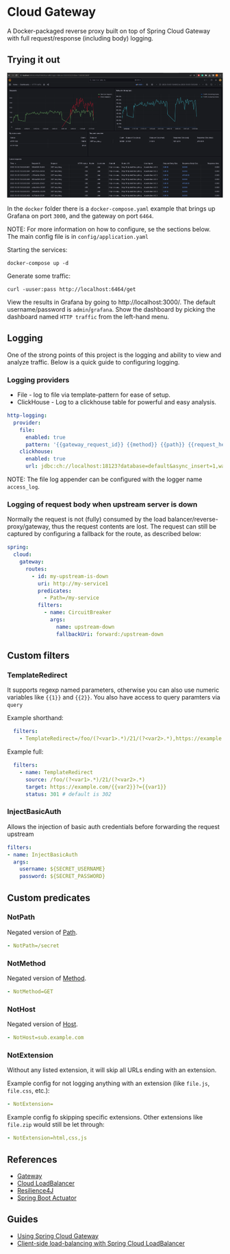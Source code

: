 # Cloud Gateway

A Docker-packaged reverse proxy built on top of Spring Cloud Gateway with full request/response (including body) logging.

## Trying it out

<img src="doc/basic_dashboard.png" alt= "Simple overview dashboard">

In the `docker` folder there is a `docker-compose.yaml` example that brings up Grafana on port `3000`, and the gateway
on port `6464`.

NOTE: For more information on how to configure, se the sections below. The main config file is
in `config/application.yaml`

Starting the services:

```shell
docker-compose up -d
```

Generate some traffic:

```shell
curl -uuser:pass http://localhost:6464/get
```

View the results in Grafana by going to http://localhost:3000/. The default username/password is `admin`/`grafana`. Show
the dashboard by picking the dashboard named `HTTP traffic` from the left-hand menu.

## Logging

One of the strong points of this project is the logging and ability to view and analyze traffic. Below is a quick guide
to configuring logging.

### Logging providers

* File - log to file via template-pattern for ease of setup.
* ClickHouse - Log to a clickhouse table for powerful and easy analysis.

```yaml
http-logging:
  provider:
    file:
      enabled: true
      pattern: '{{gateway_request_id}} {{method}} {{path}} {{request_headers["Content-Length"][0]}} {{status}}'
    clickhouse:
      enabled: true
      url: jdbc:ch://localhost:18123?database=default&async_insert=1,wait_for_async_insert=0
```

NOTE: The file log appender can be configured with the logger name `access_log`.

### Logging of request body when upstream server is down

Normally the request is not (fully) consumed by the load balancer/reverse-proxy/gateway, thus the request contents are
lost. The request can still be captured by configuring a fallback for the route, as described below:

```yaml
spring:
  cloud:
    gateway:
      routes:
        - id: my-upstream-is-down
          uri: http://my-service1
          predicates:
            - Path=/my-service
          filters:
            - name: CircuitBreaker
              args:
                name: upstream-down
                fallbackUri: forward:/upstream-down
```

## Custom filters


### TemplateRedirect
It supports regexp named parameters, otherwise you can also use numeric variables like `{{1}}` and `{{2}}`. You also have access to query paramters via `query`

Example shorthand:
```yaml
  filters:
    - TemplateRedirect=/foo/(?<var1>.*)/21/(?<var2>.*),https://example.com/{{var2}}?={{var1}},302
```

Example full:
```yaml
  filters:
    - name: TemplateRedirect
      source: /foo/(?<var1>.*)/21/(?<var2>.*)
      target: https://example.com/{{var2}}?={{var1}}
      status: 301 # default is 302
```


### InjectBasicAuth
Allows the injection of basic auth credentials before forwarding the request upstream

```yaml
filters:
- name: InjectBasicAuth
  args:
    username: ${SECRET_USERNAME}
    password: ${SECRET_PASSWORD}
```

## Custom predicates

### NotPath
Negated version of [Path](https://cloud.spring.io/spring-cloud-gateway/multi/multi_gateway-request-predicates-factories.html#_path_route_predicate_factory).

```yaml
- NotPath=/secret
```

### NotMethod
Negated version of [Method](https://cloud.spring.io/spring-cloud-gateway/multi/multi_gateway-request-predicates-factories.html#_method_route_predicate_factory).
```yaml
- NotMethod=GET
```

### NotHost
Negated version of [Host](https://cloud.spring.io/spring-cloud-gateway/multi/multi_gateway-request-predicates-factories.html#_host_route_predicate_factory).

```yaml
- NotHost=sub.example.com
```

### NotExtension
Without any listed extension, it will skip all URLs ending with an extension.

Example config for not logging anything with an extension (like `file.js`, `file.css`, etc.):
```yaml
- NotExtension=
```

Example config fo skipping specific extensions. Other extensions like `file.zip` would still be let through:
```yaml
- NotExtension=html,css,js
```

## References

* [Gateway](https://docs.spring.io/spring-cloud-gateway/docs/current/reference/html/)
* [Cloud LoadBalancer](https://docs.spring.io/spring-cloud-commons/docs/current/reference/html/#spring-cloud-loadbalancer)
* [Resilience4J](https://docs.spring.io/spring-cloud-circuitbreaker/docs/current/reference/html/#configuring-resilience4j-circuit-breakers)
* [Spring Boot Actuator](https://docs.spring.io/spring-boot/docs/3.0.4/reference/htmlsingle/#actuator)

## Guides

* [Using Spring Cloud Gateway](https://github.com/spring-cloud-samples/spring-cloud-gateway-sample)
* [Client-side load-balancing with Spring Cloud LoadBalancer](https://spring.io/guides/gs/spring-cloud-loadbalancer/)
